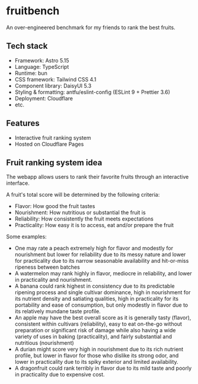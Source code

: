 # fruitbench

An over-engineered benchmark for my friends to rank the best fruits. 

## Tech stack

- Framework: Astro 5.15
- Language: TypeScript
- Runtime: bun
- CSS framework: Tailwind CSS 4.1 
- Component library: DaisyUI 5.3
- Styling & formatting: antfu/eslint-config (ESLint 9 + Prettier 3.6)
- Deployment: Cloudflare 
- etc. 

## Features 

- Interactive fruit ranking system
- Hosted on Cloudflare Pages

## Fruit ranking system idea

The webapp allows users to rank their favorite fruits through an interactive interface.

A fruit's total score will be determined by the following criteria: 

- Flavor: How good the fruit tastes
- Nourishment: How nutritious or substantial the fruit is
- Reliability: How consistently the fruit meets expectations
- Practicality: How easy it is to access, eat and/or prepare the fruit

Some examples:

- One may rate a peach extremely high for flavor and modestly for nourishment but lower for reliability due to its messy nature and lower for practicality due to its narrow seasonable availability and hit-or-miss ripeness between batches
- A watermelon may rank highly in flavor, mediocre in reliability, and lower in practicality and nourishment.
- A banana could rank highest in consistency due to its predictable ripening process and single cultivar dominance, high in nourishment for its nutrient density and satiating qualities, high in practicality for its portability and ease of consumption, but only modestly in flavor due to its relatively mundane taste profile. 
- An apple may have the best overall score as it is generally tasty (flavor), consistent within cultivars (reliability), easy to eat on-the-go without preparation or significant risk of damage while also having a wide variety of uses in baking (practicality), and fairly substantial and nutritious (nourishment)
- A durian might score very high in nourishment due to its rich nutrient profile, but lower in flavor for those who dislike its strong odor, and lower in practicality due to its spiky exterior and limited availability.
- A dragonfruit could rank terribly in flavor due to its mild taste and poorly in practicality due to expensive cost. 